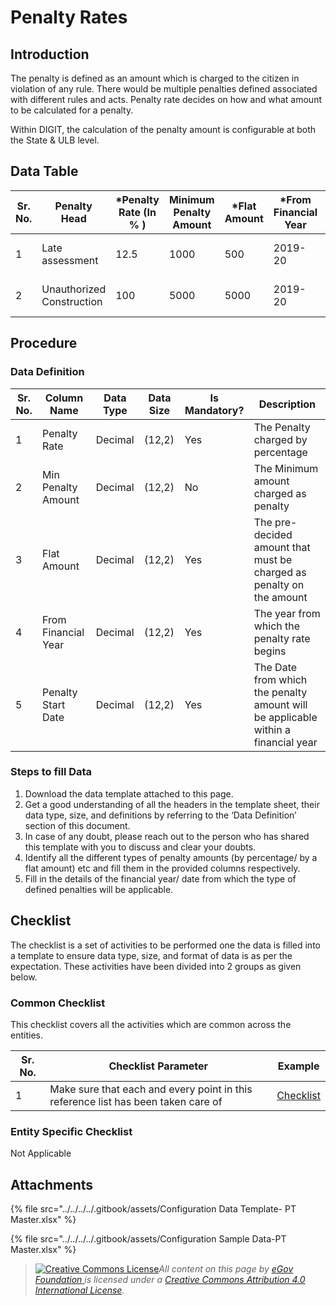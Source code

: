 # Penalty Rates

## Introduction <a href="#introduction" id="introduction"></a>

The penalty is defined as an amount which is charged to the citizen in violation of any rule. There would be multiple penalties defined associated with different rules and acts. Penalty rate decides on how and what amount to be calculated for a penalty.

Within DIGIT, the calculation of the penalty amount is configurable at both the State & ULB level.

## Data Table <a href="#data-table" id="data-table"></a>

| Sr. No. | Penalty Head              | \*Penalty Rate (In % ) | Minimum Penalty Amount | \*Flat Amount | \*From Financial Year | \*Start Date |
| ------- | ------------------------- | ---------------------- | ---------------------- | ------------- | --------------------- | ------------ |
| 1       | Late assessment           | 12.5                   | 1000                   | 500           | 2019-20               | 01-04-2019   |
| 2       | Unauthorized Construction | 100                    | 5000                   | 5000          | 2019-20               | 01-04-2019   |

## Procedure <a href="#procedure" id="procedure"></a>

### Data Definition <a href="#data-definition" id="data-definition"></a>

| Sr. No. | Column Name         | Data Type | Data Size | Is Mandatory? | Description                                                                       |
| ------- | ------------------- | --------- | --------- | ------------- | --------------------------------------------------------------------------------- |
| 1       | Penalty Rate        | Decimal   | (12,2)    | Yes           | The Penalty charged by percentage                                                 |
| 2       | Min Penalty Amount  | Decimal   | (12,2)    | No            | The Minimum amount charged as penalty                                             |
| 3       | Flat Amount         | Decimal   | (12,2)    | Yes           | The pre-decided amount that must be charged as penalty on the amount              |
| 4       | From Financial Year | Decimal   | (12,2)    | Yes           | The year from which the penalty rate begins                                       |
| 5       | Penalty Start Date  | Decimal   | (12,2)    | Yes           | The Date from which the penalty amount will be applicable within a financial year |

### Steps to fill Data <a href="#steps-to-fill-data" id="steps-to-fill-data"></a>

1. Download the data template attached to this page.
2. Get a good understanding of all the headers in the template sheet, their data type, size, and definitions by referring to the ‘Data Definition’ section of this document.
3. In case of any doubt, please reach out to the person who has shared this template with you to discuss and clear your doubts.
4. Identify all the different types of penalty amounts (by percentage/ by a flat amount) etc and fill them in the provided columns respectively.
5. Fill in the details of the financial year/ date from which the type of defined penalties will be applicable.

## Checklist <a href="#checklist" id="checklist"></a>

The checklist is a set of activities to be performed one the data is filled into a template to ensure data type, size, and format of data is as per the expectation. These activities have been divided into 2 groups as given below.

### Common Checklist <a href="#common-checklist" id="common-checklist"></a>

This checklist covers all the activities which are common across the entities.

| Sr. No. | Checklist Parameter                                                               | Example                                                                                                                      |
| ------- | --------------------------------------------------------------------------------- | ---------------------------------------------------------------------------------------------------------------------------- |
| 1       | Make sure that each and every point in this reference list has been taken care of | ​[Checklist](https://docs.digit.org/configure-digit/configuring-master-data-templates/module-setup/common-config/checklist)​ |

### Entity Specific Checklist <a href="#entity-specific-checklist" id="entity-specific-checklist"></a>

Not Applicable

## Attachments <a href="#attachments" id="attachments"></a>

{% file src="../../../../.gitbook/assets/Configuration Data Template- PT Master.xlsx" %}

{% file src="../../../../.gitbook/assets/Configuration Sample Data-PT Master.xlsx" %}

> [![Creative Commons License](https://i.creativecommons.org/l/by/4.0/80x15.png)](http://creativecommons.org/licenses/by/4.0/)_All content on this page by_ [_eGov Foundation_ ](https://egov.org.in/)_is licensed under a_ [_Creative Commons Attribution 4.0 International License_](http://creativecommons.org/licenses/by/4.0/)_._
